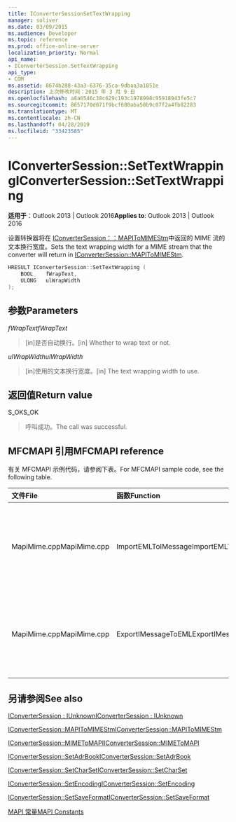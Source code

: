 ```yaml
---
title: IConverterSessionSetTextWrapping
manager: soliver
ms.date: 03/09/2015
ms.audience: Developer
ms.topic: reference
ms.prod: office-online-server
localization_priority: Normal
api_name:
- IConverterSession.SetTextWrapping
api_type:
- COM
ms.assetid: 8674b288-43a3-6376-35ca-9dbaa3a1851e
description: 上次修改时间：2015 年 3 月 9 日
ms.openlocfilehash: a8a6546c38c629c193c1978998c95918943fe5c7
ms.sourcegitcommit: 8657170d071f9bcf680aba50b9c07f2a4fb82283
ms.translationtype: MT
ms.contentlocale: zh-CN
ms.lasthandoff: 04/28/2019
ms.locfileid: "33423585"
---
```

# <a name="iconvertersessionsettextwrapping"></a><span data-ttu-id="2ffcd-103">IConverterSession::SetTextWrapping</span><span class="sxs-lookup"><span data-stu-id="2ffcd-103">IConverterSession::SetTextWrapping</span></span>

  
  
<span data-ttu-id="2ffcd-104">**适用于**：Outlook 2013 | Outlook 2016</span><span class="sxs-lookup"><span data-stu-id="2ffcd-104">**Applies to**: Outlook 2013 | Outlook 2016</span></span> 
  
<span data-ttu-id="2ffcd-105">设置转换器将在 [IConverterSession：：MAPIToMIMEStm](iconvertersession-mapitomimestm.md)中返回的 MIME 流的文本换行宽度。</span><span class="sxs-lookup"><span data-stu-id="2ffcd-105">Sets the text wrapping width for a MIME stream that the converter will return in [IConverterSession::MAPIToMIMEStm](iconvertersession-mapitomimestm.md).</span></span>
  
```cpp
HRESULT IConverterSession::SetTextWrapping ( 
    BOOL    fWrapText, 
    ULONG   ulWrapWidth 
);
```

## <a name="parameters"></a><span data-ttu-id="2ffcd-106">参数</span><span class="sxs-lookup"><span data-stu-id="2ffcd-106">Parameters</span></span>

 <span data-ttu-id="2ffcd-107">*fWrapText*</span><span class="sxs-lookup"><span data-stu-id="2ffcd-107">*fWrapText*</span></span> 
  
> <span data-ttu-id="2ffcd-108">[in]是否自动换行。</span><span class="sxs-lookup"><span data-stu-id="2ffcd-108">[in] Whether to wrap text or not.</span></span>
    
 <span data-ttu-id="2ffcd-109">*ulWrapWidth*</span><span class="sxs-lookup"><span data-stu-id="2ffcd-109">*ulWrapWidth*</span></span> 
  
> <span data-ttu-id="2ffcd-110">[in]使用的文本换行宽度。</span><span class="sxs-lookup"><span data-stu-id="2ffcd-110">[in] The text wrapping width to use.</span></span>
    
## <a name="return-value"></a><span data-ttu-id="2ffcd-111">返回值</span><span class="sxs-lookup"><span data-stu-id="2ffcd-111">Return value</span></span>

<span data-ttu-id="2ffcd-112">S_OK</span><span class="sxs-lookup"><span data-stu-id="2ffcd-112">S_OK</span></span>
  
> <span data-ttu-id="2ffcd-113">呼叫成功。</span><span class="sxs-lookup"><span data-stu-id="2ffcd-113">The call was successful.</span></span>
    
## <a name="mfcmapi-reference"></a><span data-ttu-id="2ffcd-114">MFCMAPI 引用</span><span class="sxs-lookup"><span data-stu-id="2ffcd-114">MFCMAPI reference</span></span>

<span data-ttu-id="2ffcd-115">有关 MFCMAPI 示例代码，请参阅下表。</span><span class="sxs-lookup"><span data-stu-id="2ffcd-115">For MFCMAPI sample code, see the following table.</span></span>
  
|<span data-ttu-id="2ffcd-116">**文件**</span><span class="sxs-lookup"><span data-stu-id="2ffcd-116">**File**</span></span>|<span data-ttu-id="2ffcd-117">**函数**</span><span class="sxs-lookup"><span data-stu-id="2ffcd-117">**Function**</span></span>|<span data-ttu-id="2ffcd-118">**备注**</span><span class="sxs-lookup"><span data-stu-id="2ffcd-118">**Comment**</span></span>|
|:-----|:-----|:-----|
|<span data-ttu-id="2ffcd-119">MapiMime.cpp</span><span class="sxs-lookup"><span data-stu-id="2ffcd-119">MapiMime.cpp</span></span>  <br/> |<span data-ttu-id="2ffcd-120">ImportEMLToIMessage</span><span class="sxs-lookup"><span data-stu-id="2ffcd-120">ImportEMLToIMessage</span></span>  <br/> |<span data-ttu-id="2ffcd-121">MFCMAPI 使用 MimeToMAPI 将 EML 文件转换为 MAPI 邮件。</span><span class="sxs-lookup"><span data-stu-id="2ffcd-121">MFCMAPI uses MimeToMAPI to convert an EML file to a MAPI message.</span></span>  <br/> |
|<span data-ttu-id="2ffcd-122">MapiMime.cpp</span><span class="sxs-lookup"><span data-stu-id="2ffcd-122">MapiMime.cpp</span></span>  <br/> |<span data-ttu-id="2ffcd-123">ExportIMessageToEML</span><span class="sxs-lookup"><span data-stu-id="2ffcd-123">ExportIMessageToEML</span></span>  <br/> |<span data-ttu-id="2ffcd-124">MFCMAPI 使用 MAPIToMIMEStm 将 MAPI 邮件转换为 EML 文件。</span><span class="sxs-lookup"><span data-stu-id="2ffcd-124">MFCMAPI uses MAPIToMIMEStm to convert a MAPI message to an EML file.</span></span>  <br/> |
   
## <a name="see-also"></a><span data-ttu-id="2ffcd-125">另请参阅</span><span class="sxs-lookup"><span data-stu-id="2ffcd-125">See also</span></span>



[<span data-ttu-id="2ffcd-126">IConverterSession : IUnknown</span><span class="sxs-lookup"><span data-stu-id="2ffcd-126">IConverterSession : IUnknown</span></span>](iconvertersessioniunknown.md)
  
[<span data-ttu-id="2ffcd-127">IConverterSession::MAPIToMIMEStm</span><span class="sxs-lookup"><span data-stu-id="2ffcd-127">IConverterSession::MAPIToMIMEStm</span></span>](iconvertersession-mapitomimestm.md)
  
[<span data-ttu-id="2ffcd-128">IConverterSession::MIMEToMAPI</span><span class="sxs-lookup"><span data-stu-id="2ffcd-128">IConverterSession::MIMEToMAPI</span></span>](iconvertersession-mimetomapi.md)
  
[<span data-ttu-id="2ffcd-129">IConverterSession::SetAdrBook</span><span class="sxs-lookup"><span data-stu-id="2ffcd-129">IConverterSession::SetAdrBook</span></span>](iconvertersession-setadrbook.md)
  
[<span data-ttu-id="2ffcd-130">IConverterSession::SetCharSet</span><span class="sxs-lookup"><span data-stu-id="2ffcd-130">IConverterSession::SetCharSet</span></span>](iconvertersession-setcharset.md)
  
[<span data-ttu-id="2ffcd-131">IConverterSession::SetEncoding</span><span class="sxs-lookup"><span data-stu-id="2ffcd-131">IConverterSession::SetEncoding</span></span>](iconvertersession-setencoding.md)
  
[<span data-ttu-id="2ffcd-132">IConverterSession::SetSaveFormat</span><span class="sxs-lookup"><span data-stu-id="2ffcd-132">IConverterSession::SetSaveFormat</span></span>](iconvertersession-setsaveformat.md)


[<span data-ttu-id="2ffcd-133">MAPI 常量</span><span class="sxs-lookup"><span data-stu-id="2ffcd-133">MAPI Constants</span></span>](mapi-constants.md)


